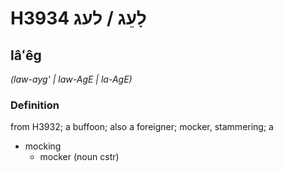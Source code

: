 # H3934 לָעֵג / לעג

## lâʻêg

_(law-ayg' | law-AɡE | la-AɡE)_

### Definition

from H3932; a buffoon; also a foreigner; mocker, stammering; a

- mocking
  - mocker (noun cstr)
